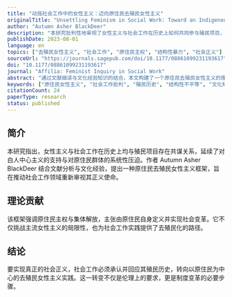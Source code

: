 ```yaml
---
title: "动摇社会工作中的女性主义：迈向原住民去殖民女性主义"
originalTitle: "Unsettling Feminism in Social Work: Toward an Indigenous Decolonial Feminism"
author: "Autumn Asher BlackDeer"
description: "本研究批判性地审视了女性主义与社会工作在历史上如何共同参与殖民项目，并延续白人至上主义的结构性暴力。作者提出一种原住民去殖民女性主义框架，强调社会工作应重新定位其正义目标，以实现原住民的集体解放与主权。"
publishDate: 2023-08-01
language: en
topics: ["去殖民女性主义", "社会工作", "原住民主权", "结构性暴力", "社会正义"]
sourceUrl: "https://journals.sagepub.com/doi/10.1177/08861099231193617"
doi: "10.1177/08861099231193617"
journal: "Affilia: Feminist Inquiry in Social Work"
abstract: "通过文献细读与文化经验知识的结合，本文构建了一个原住民去殖民女性主义的理论框架，呼吁社会工作领域进行批判性战略调整，以回应对原住民群体的历史性伤害。"
keywords: ["原住民女性主义", "社会工作批判", "殖民历史", "结构性不平等", "文化知识"]
citationCount: 24
paperType: research
status: published
---
```


## 简介

本研究指出，女性主义与社会工作在历史上均与殖民项目存在共谋关系，延续了对白人中心主义的支持与对原住民群体的系统性压迫。作者 Autumn Asher BlackDeer 结合文献分析与文化经验，提出一种原住民去殖民女性主义框架，旨在推动社会工作领域重新审视其正义使命。

## 理论贡献

该框架强调原住民主权与集体解放，主张由原住民自身定义并实现社会变革。它不仅挑战主流女性主义的局限性，也为社会工作实践提供了去殖民化的路径。

## 结论

要实现真正的社会正义，社会工作必须承认并回应其殖民历史，转向以原住民为中心的去殖民女性主义实践。这一转变不仅是伦理上的要求，更是制度变革的必要步骤。
